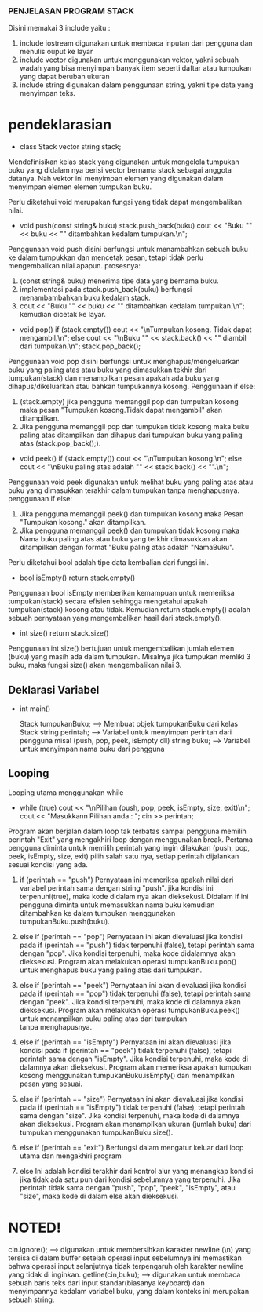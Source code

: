 ### PENJELASAN PROGRAM STACK
Disini memakai 3 include yaitu :
1. include iostream digunakan untuk membaca inputan dari pengguna dan menulis ouput ke layar
2. include vector digunakan untuk menggunakan vektor, yakni sebuah wadah yang bisa menyimpan banyak item seperti daftar atau tumpukan yang dapat berubah ukuran
3. include string digunakan dalam penggunaan string, yakni tipe data yang menyimpan teks.

# pendeklarasian
- class Stack
vector string stack;

Mendefinisikan kelas stack yang digunakan untuk mengelola tumpukan buku yang didalam nya berisi vector<string> bernama stack sebagai anggota datanya. Nah vektor<string> ini menyimpan elemen yang digunakan dalam menyimpan elemen elemen tumpukan buku.

Perlu diketahui void merupakan fungsi yang tidak dapat mengembalikan nilai.

- void push(const string& buku)
stack.push_back(buku)
cout << "Buku \"" << buku << "\" ditambahkan kedalam tumpukan.\n";

Penggunaan void push disini berfungsi untuk menambahkan sebuah buku ke dalam tumpukkan dan mencetak pesan, tetapi tidak perlu mengembalikan nilai apapun. prosesnya:
1. (const string& buku) menerima tipe data yang bernama buku.
2. implementasi pada stack.push_back(buku) berfungsi menambambahkan buku kedalam stack.
3. cout << "Buku \"" << buku << "\" ditambahkan kedalam tumpukan.\n"; kemudian dicetak ke layar.

- void pop() 
if (stack.empty()) 
cout << "\nTumpukan kosong. Tidak dapat mengambil.\n";
else 
cout << "\nBuku \"" << stack.back() << "\" diambil dari tumpukan.\n";
stack.pop_back();

Penggunaan void pop disini berfungsi untuk menghapus/mengeluarkan buku yang paling atas atau buku yang dimasukkan tekhir dari tumpukan(stack) dan menampilkan pesan apakah ada buku yang dihapus/dikeluarkan atau bahkan tumpukannya kosong. Penggunaan if else:
1. (stack.empty) jika pengguna memanggil pop dan tumpukan kosong maka pesan "Tumpukan kosong.Tidak dapat mengambil" akan ditampilkan. 
2. Jika pengguna memanggil pop dan tumpukan tidak kosong maka buku paling atas ditampilkan dan dihapus dari tumpukan buku yang paling atas (stack.pop_back();).

- void peek()
if (stack.empty())
cout << "\nTumpukan kosong.\n";
else 
cout << "\nBuku paling atas adalah \"" << stack.back() << "\".\n";

Penggunaan void peek digunakan untuk melihat buku yang paling atas atau buku yang dimasukkan terakhir dalam tumpukan tanpa menghapusnya. penggunaan if else:
1. Jika pengguna memanggil peek() dan tumpukan kosong maka Pesan "Tumpukan kosong." akan ditampilkan.
2. Jika pengguna memanggil peek() dan tumpukan tidak kosong maka Nama buku paling atas atau buku yang terkhir dimasukkan akan ditampilkan dengan format "Buku paling atas adalah "NamaBuku".

Perlu diketahui bool adalah tipe data kembalian dari fungsi ini. 

- bool isEmpty() 
return stack.empty()

Penggunaan bool isEmpty memberikan kemampuan untuk memeriksa tumpukan(stack) secara efisien sehingga mengetahui apakah tumpukan(stack) kosong atau tidak. Kemudian return stack.empty() adalah sebuah pernyataan yang mengembalikan hasil dari stack.empty().

- int size() 
return stack.size()

Penggunaan int size() bertujuan untuk mengembalikan jumlah elemen (buku) yang masih ada dalam tumpukan. Misalnya jika tumpukan memliki 3 buku, maka fungsi size() akan mengembalikan nilai 3.

## Deklarasi Variabel
- int main() 

    Stack tumpukanBuku; --> Membuat objek tumpukanBuku dari kelas Stack
    string perintah; --> Variabel untuk menyimpan perintah dari pengguna misal (push, pop, peek, isEmpty dll)
    string buku; --> Variabel untuk menyimpan nama buku dari pengguna

## Looping 
Looping utama menggunakan while

- while (true) 
cout << "\nPilihan (push, pop, peek, isEmpty, size, exit)\n";
cout << "Masukkann Pilihan anda : ";
cin >> perintah;

Program akan berjalan dalam loop tak terbatas sampai pengguna memilih perintah "Exit" yang mengakhiri loop dengan menggunakan break. Pertama pengguna diminta untuk memilih perintah yang ingin dilakukan (push, pop, peek, isEmpty, size, exit) pilih salah satu nya, setiap perintah dijalankan sesuai kondisi yang ada.

1. if (perintah == "push") 
Pernyataan ini memeriksa apakah nilai dari variabel perintah sama dengan string "push". jika kondisi ini terpenuhi(true), maka kode didalam nya akan dieksekusi. Didalam if ini pengguna diminta untuk memasukkan nama buku kemudian ditambahkan ke dalam tumpukan menggunakan tumpukanBuku.push(buku).

2. else if (perintah == "pop") 
Pernyataan ini akan dievaluasi jika kondisi pada if (perintah == "push") tidak terpenuhi (false), tetapi perintah sama dengan "pop". Jika kondisi terpenuhi, maka kode didalamnya akan dieksekusi. Program akan melakukan operasi tumpukanBuku.pop() untuk menghapus buku yang paling atas dari tumpukan.

3. else if (perintah == "peek") 
Pernyataan ini akan dievaluasi jika kondisi pada if (perintah == "pop") tidak terpenuhi (false), tetapi perintah sama dengan "peek". Jika kondisi terpenuhi, maka kode di dalamnya akan dieksekusi. Program akan melakukan operasi tumpukanBuku.peek() untuk menampilkan buku paling atas dari tumpukan tanpa menghapusnya.

4. else if (perintah == "isEmpty") 
Pernyataan ini akan dievaluasi jika kondisi pada if (perintah == "peek") tidak terpenuhi (false), tetapi perintah sama dengan "isEmpty". Jika kondisi terpenuhi, maka kode di dalamnya akan dieksekusi. Program akan memeriksa apakah tumpukan kosong menggunakan tumpukanBuku.isEmpty() dan menampilkan pesan yang sesuai.

5. else if (perintah == "size") 
Pernyataan ini akan dievaluasi jika kondisi pada if (perintah == "isEmpty") tidak terpenuhi (false), tetapi perintah sama dengan "size". Jika kondisi terpenuhi, maka kode di dalamnya akan dieksekusi. Program akan menampilkan ukuran (jumlah buku) dari tumpukan menggunakan tumpukanBuku.size().

6. else if (perintah == "exit") 
Berfungsi dalam mengatur keluar dari loop utama dan mengakhiri program

7. else
Ini adalah kondisi terakhir dari kontrol alur yang menangkap kondisi jika tidak ada satu pun dari kondisi sebelumnya yang terpenuhi. Jika perintah tidak sama dengan "push", "pop", "peek", "isEmpty", atau "size", maka kode di dalam else akan dieksekusi.

# NOTED!
cin.ignore(); --> digunakan untuk membersihkan karakter newline (\n) yang tersisa di dalam buffer setelah operasi input sebelumnya ini memastikan bahwa operasi input selanjutnya tidak terpengaruh oleh karakter newline yang tidak di inginkan.
getline(cin,buku); --> digunakan untuk membaca sebuah baris teks dari input standar(biasanya keyboard) dan menyimpannya kedalam variabel buku, yang dalam konteks ini merupakan sebuah string.

